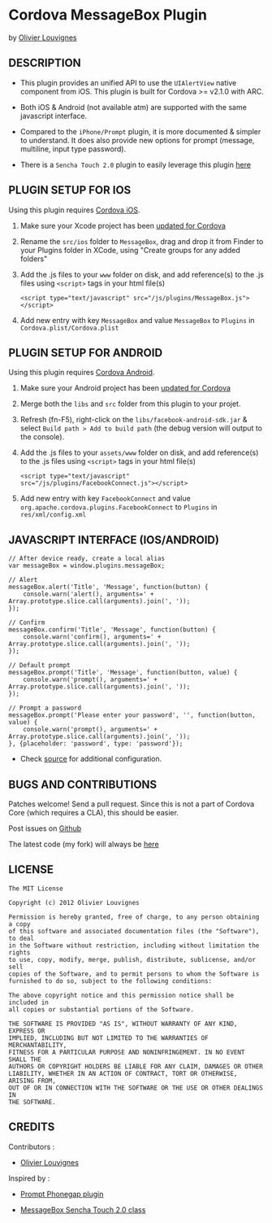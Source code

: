 # Cordova MessageBox Plugin #
by [Olivier Louvignes](http://olouv.com)

## DESCRIPTION ##

* This plugin provides an unified API to use the `UIAlertView` native component from iOS. This plugin is built for Cordova >= v2.1.0 with ARC.

* Both iOS & Android (not available atm) are supported with the same javascript interface.

* Compared to the `iPhone/Prompt` plugin, it is more documented & simpler to understand. It does also provide new options for prompt (message, multiline, input type password).

* There is a `Sencha Touch 2.0` plugin to easily leverage this plugin [here](https://github.com/mgcrea/sencha-touch-plugins/blob/master/CordovaMessageBox.js)

## PLUGIN SETUP FOR IOS ##

Using this plugin requires [Cordova iOS](https://github.com/apache/incubator-cordova-ios).

1. Make sure your Xcode project has been [updated for Cordova](https://github.com/apache/incubator-cordova-ios/blob/master/guides/Cordova%20Upgrade%20Guide.md)
2. Rename the `src/ios` folder to `MessageBox`, drag and drop it from Finder to your Plugins folder in XCode, using "Create groups for any added folders"
3. Add the .js files to your `www` folder on disk, and add reference(s) to the .js files using `<script>` tags in your html file(s)


    `<script type="text/javascript" src="/js/plugins/MessageBox.js"></script>`


4. Add new entry with key `MessageBox` and value `MessageBox` to `Plugins` in `Cordova.plist/Cordova.plist`

## PLUGIN SETUP FOR ANDROID ##

Using this plugin requires [Cordova Android](https://github.com/apache/incubator-cordova-android).

1. Make sure your Android project has been [updated for Cordova](https://github.com/apache/incubator-cordova-android/blob/master/guides/Cordova%20Upgrade%20Guide.md)
2. Merge both the `libs` and `src` folder from this plugin to your projet.
3. Refresh (fn-F5), right-click on the `libs/facebook-android-sdk.jar` & select `Build path > Add to build path` (the debug version will output to the console).
3. Add the .js files to your `assets/www` folder on disk, and add reference(s) to the .js files using `<script>` tags in your html file(s)


    `<script type="text/javascript" src="/js/plugins/FacebookConnect.js"></script>`


4. Add new entry with key `FacebookConnect` and value `org.apache.cordova.plugins.FacebookConnect` to `Plugins` in `res/xml/config.xml`


    <plugin name="FacebookConnect" value="org.apache.cordova.plugins.FacebookConnect"/>


## JAVASCRIPT INTERFACE (IOS/ANDROID) ##

    // After device ready, create a local alias
    var messageBox = window.plugins.messageBox;

    // Alert
    messageBox.alert('Title', 'Message', function(button) {
        console.warn('alert(), arguments=' + Array.prototype.slice.call(arguments).join(', '));
    });

    // Confirm
    messageBox.confirm('Title', 'Message', function(button) {
        console.warn('confirm(), arguments=' + Array.prototype.slice.call(arguments).join(', '));
    });

    // Default prompt
    messageBox.prompt('Title', 'Message', function(button, value) {
        console.warn('prompt(), arguments=' + Array.prototype.slice.call(arguments).join(', '));
    });

    // Prompt a password
    messageBox.prompt('Please enter your password', '', function(button, value) {
        console.warn('prompt(), arguments=' + Array.prototype.slice.call(arguments).join(', '));
    }, {placeholder: 'password', type: 'password'});

* Check [source](https://github.com/mgcrea/cordova-facebook-connect/tree/master/FacebookConnect.js) for additional configuration.

## BUGS AND CONTRIBUTIONS ##

Patches welcome! Send a pull request. Since this is not a part of Cordova Core (which requires a CLA), this should be easier.

Post issues on [Github](https://github.com/mgcrea/cordova-messagebox/issues)

The latest code (my fork) will always be [here](https://github.com/mgcrea/cordova-messagebox/tree/master)

## LICENSE ##

    The MIT License

    Copyright (c) 2012 Olivier Louvignes

    Permission is hereby granted, free of charge, to any person obtaining a copy
    of this software and associated documentation files (the "Software"), to deal
    in the Software without restriction, including without limitation the rights
    to use, copy, modify, merge, publish, distribute, sublicense, and/or sell
    copies of the Software, and to permit persons to whom the Software is
    furnished to do so, subject to the following conditions:

    The above copyright notice and this permission notice shall be included in
    all copies or substantial portions of the Software.

    THE SOFTWARE IS PROVIDED "AS IS", WITHOUT WARRANTY OF ANY KIND, EXPRESS OR
    IMPLIED, INCLUDING BUT NOT LIMITED TO THE WARRANTIES OF MERCHANTABILITY,
    FITNESS FOR A PARTICULAR PURPOSE AND NONINFRINGEMENT. IN NO EVENT SHALL THE
    AUTHORS OR COPYRIGHT HOLDERS BE LIABLE FOR ANY CLAIM, DAMAGES OR OTHER
    LIABILITY, WHETHER IN AN ACTION OF CONTRACT, TORT OR OTHERWISE, ARISING FROM,
    OUT OF OR IN CONNECTION WITH THE SOFTWARE OR THE USE OR OTHER DEALINGS IN
    THE SOFTWARE.

## CREDITS ##

Contributors :

* [Olivier Louvignes](http://olouv.com)

Inspired by :

* [Prompt Phonegap plugin](https://github.com/phonegap/phonegap-plugins/tree/master/iPhone/Prompt)

* [MessageBox Sencha Touch 2.0 class](http://docs.sencha.com/touch/2-0/#!/api/Ext.MessageBox)
